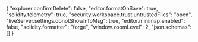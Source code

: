 {
    "explorer.confirmDelete": false,
    "editor.formatOnSave": true,
    "solidity.telemetry": true,
    "security.workspace.trust.untrustedFiles": "open",
    "liveServer.settings.donotShowInfoMsg": true,
    "editor.minimap.enabled": false,
    "solidity.formatter": "forge",
    "window.zoomLevel": 2,
    "json.schemas": []
}

